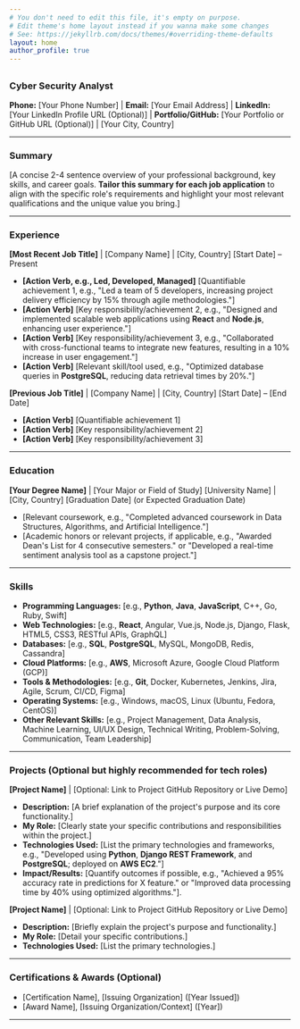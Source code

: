 ```yaml
---
# You don't need to edit this file, it's empty on purpose.
# Edit theme's home layout instead if you wanna make some changes
# See: https://jekyllrb.com/docs/themes/#overriding-theme-defaults
layout: home
author_profile: true
---
```

## 
### Cyber Security Analyst

**Phone:** [Your Phone Number] | **Email:** [Your Email Address] | **LinkedIn:** [Your LinkedIn Profile URL (Optional)] | **Portfolio/GitHub:** [Your Portfolio or GitHub URL (Optional)] | [Your City, Country]

---

### **Summary**
[A concise 2-4 sentence overview of your professional background, key skills, and career goals. **Tailor this summary for each job application** to align with the specific role's requirements and highlight your most relevant qualifications and the unique value you bring.]

---

### **Experience**

**[Most Recent Job Title]** | [Company Name] | [City, Country]
[Start Date] – Present
* **[Action Verb, e.g., Led, Developed, Managed]** [Quantifiable achievement 1, e.g., "Led a team of 5 developers, increasing project delivery efficiency by 15% through agile methodologies."]
* **[Action Verb]** [Key responsibility/achievement 2, e.g., "Designed and implemented scalable web applications using **React** and **Node.js**, enhancing user experience."]
* **[Action Verb]** [Key responsibility/achievement 3, e.g., "Collaborated with cross-functional teams to integrate new features, resulting in a 10% increase in user engagement."]
* **[Action Verb]** [Relevant skill/tool used, e.g., "Optimized database queries in **PostgreSQL**, reducing data retrieval times by 20%."]

**[Previous Job Title]** | [Company Name] | [City, Country]
[Start Date] – [End Date]
* **[Action Verb]** [Quantifiable achievement 1]
* **[Action Verb]** [Key responsibility/achievement 2]
* **[Action Verb]** [Key responsibility/achievement 3]

---

### **Education**

**[Your Degree Name]** | [Your Major or Field of Study]
[University Name] | [City, Country]
[Graduation Date] (or Expected Graduation Date)
* [Relevant coursework, e.g., "Completed advanced coursework in Data Structures, Algorithms, and Artificial Intelligence."]
* [Academic honors or relevant projects, if applicable, e.g., "Awarded Dean's List for 4 consecutive semesters." or "Developed a real-time sentiment analysis tool as a capstone project."]

---

### **Skills**

* **Programming Languages:** [e.g., **Python**, **Java**, **JavaScript**, C++, Go, Ruby, Swift]
* **Web Technologies:** [e.g., **React**, Angular, Vue.js, Node.js, Django, Flask, HTML5, CSS3, RESTful APIs, GraphQL]
* **Databases:** [e.g., **SQL**, **PostgreSQL**, MySQL, MongoDB, Redis, Cassandra]
* **Cloud Platforms:** [e.g., **AWS**, Microsoft Azure, Google Cloud Platform (GCP)]
* **Tools & Methodologies:** [e.g., **Git**, Docker, Kubernetes, Jenkins, Jira, Agile, Scrum, CI/CD, Figma]
* **Operating Systems:** [e.g., Windows, macOS, Linux (Ubuntu, Fedora, CentOS)]
* **Other Relevant Skills:** [e.g., Project Management, Data Analysis, Machine Learning, UI/UX Design, Technical Writing, Problem-Solving, Communication, Team Leadership]

---

### **Projects (Optional but highly recommended for tech roles)**

**[Project Name]** | [Optional: Link to Project GitHub Repository or Live Demo]
* **Description:** [A brief explanation of the project's purpose and its core functionality.]
* **My Role:** [Clearly state your specific contributions and responsibilities within the project.]
* **Technologies Used:** [List the primary technologies and frameworks, e.g., "Developed using **Python**, **Django REST Framework**, and **PostgreSQL**; deployed on **AWS EC2**."]
* **Impact/Results:** [Quantify outcomes if possible, e.g., "Achieved a 95% accuracy rate in predictions for X feature." or "Improved data processing time by 40% using optimized algorithms."].

**[Project Name]** | [Optional: Link to Project GitHub Repository or Live Demo]
* **Description:** [Briefly explain the project's purpose and functionality.]
* **My Role:** [Detail your specific contributions.]
* **Technologies Used:** [List the primary technologies.]

---

### **Certifications & Awards (Optional)**

* [Certification Name], [Issuing Organization] ([Year Issued])
* [Award Name], [Issuing Organization/Context] ([Year])

---
